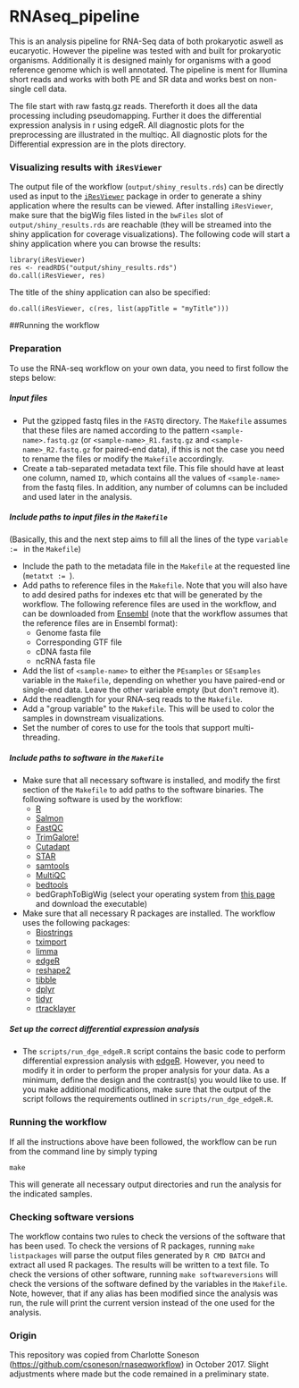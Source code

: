 # RNAseq_pipeline

This is an analysis pipeline for RNA-Seq data of both prokaryotic aswell as eucaryotic.
However the pipeline was tested with and built for prokaryotic organisms.
Additionally it is designed mainly for organisms with a good reference genome which is well annotated.
The pipeline is ment for Illumina short reads and works with both PE and SR data and works best on non-single cell data.

The file start with raw fastq.gz reads.
Thereforth it does all the data processing including pseudomapping.
Further it does the differential expression analysis in r using edgeR.
All diagnostic plots for the preprocessing are illustrated in the multiqc.
All diagnostic plots for the Differential expression are in the plots directory.

### Visualizing results with `iResViewer`

The output file of the workflow (`output/shiny_results.rds`) can be directly used as input to the [`iResViewer`](https://github.com/csoneson/iResViewer) package in order to generate a shiny application where the results can be viewed. After installing `iResViewer`, make sure that the bigWig files listed in the `bwFiles` slot of `output/shiny_results.rds` are reachable (they will be streamed into the shiny application for coverage visualizations). The following code will start a shiny application where you can browse the results:

```
library(iResViewer)
res <- readRDS("output/shiny_results.rds")
do.call(iResViewer, res)
```

The title of the shiny application can also be specified:

```
do.call(iResViewer, c(res, list(appTitle = "myTitle")))
```

##Running the workflow

### Preparation
To use the RNA-seq workflow on your own data, you need to first follow the steps below:

##### Input files

- Put the gzipped fastq files in the `FASTQ` directory. The `Makefile` assumes that these files are named according to the pattern `<sample-name>.fastq.gz` (or `<sample-name>_R1.fastq.gz` and `<sample-name>_R2.fastq.gz` for paired-end data), if this is not the case you need to rename the files or modify the `Makefile` accordingly.
-  Create a tab-separated metadata text file. This file should have at least one column, named `ID`, which contains all the values of `<sample-name>` from the fastq files. In addition, any number of columns can be included and used later in the analysis. 

##### Include paths to input files in the `Makefile`

(Basically, this and the next step aims to fill all the lines of the type `variable := ` in the `Makefile`)

- Include the path to the metadata file in the `Makefile` at the requested line (`metatxt := `).
- Add paths to reference files in the `Makefile`. Note that you will also have to add desired paths for indexes etc that will be generated by the workflow. The following reference files are used in the workflow, and can be downloaded from [Ensembl](https://www.ensembl.org/info/data/ftp/index.html) (note that the workflow assumes that the reference files are in Ensembl format):
	- Genome fasta file
	- Corresponding GTF file
	- cDNA fasta file
	- ncRNA fasta file
-  Add the list of `<sample-name>` to either the `PEsamples` or `SEsamples` variable in the `Makefile`, depending on whether you have paired-end or single-end data. Leave the other variable empty (but don't remove it).
-  Add the readlength for your RNA-seq reads to the `Makefile`.
-  Add a "group variable" to the `Makefile`. This will be used to color the samples in downstream visualizations.
-  Set the number of cores to use for the tools that support multi-threading.

##### Include paths to software in the `Makefile`

- Make sure that all necessary software is installed, and modify the first section of the `Makefile` to add paths to the software binaries. The following software is used by the workflow:
	- [R](https://www.r-project.org/)
	- [Salmon](https://combine-lab.github.io/salmon/)
	- [FastQC](https://www.bioinformatics.babraham.ac.uk/projects/fastqc/)
	- [TrimGalore!](https://www.bioinformatics.babraham.ac.uk/projects/trim_galore/)
	- [Cutadapt](http://cutadapt.readthedocs.io/en/stable/guide.html)
	- [STAR](https://github.com/alexdobin/STAR)
	- [samtools](http://www.htslib.org/)
	- [MultiQC](http://multiqc.info/)
	- [bedtools](http://bedtools.readthedocs.io/en/latest/)
	- bedGraphToBigWig (select your operating system from [this page](http://hgdownload.soe.ucsc.edu/admin/exe/) and download the executable)
- Make sure that all necessary R packages are installed. The workflow uses the following packages:
	- [Biostrings](https://bioconductor.org/packages/release/bioc/html/Biostrings.html)
	- [tximport](http://bioconductor.org/packages/release/bioc/html/tximport.html)
	- [limma](http://bioconductor.org/packages/release/bioc/html/limma.html)
	- [edgeR](https://bioconductor.org/packages/release/bioc/html/edgeR.html)
	- [reshape2](https://cran.r-project.org/web/packages/reshape2/index.html)
	- [tibble](https://cran.r-project.org/web/packages/tibble/index.html)
	- [dplyr](https://cran.r-project.org/web/packages/dplyr/index.html)
	- [tidyr](https://cran.r-project.org/web/packages/tidyr/index.html)
	- [rtracklayer](http://bioconductor.org/packages/release/bioc/html/rtracklayer.html)

##### Set up the correct differential expression analysis
- The `scripts/run_dge_edgeR.R` script contains the basic code to perform differential expression analysis with [edgeR](https://bioconductor.org/packages/release/bioc/html/edgeR.html). However, you need to modify it in order to perform the proper analysis for your data. As a minimum, define the design and the contrast(s) you would like to use. If you make additional modifications, make sure that the output of the script follows the requirements outlined in `scripts/run_dge_edgeR.R`. 

### Running the workflow

If all the instructions above have been followed, the workflow can be run from the command line by simply typing 

```make```

This will generate all necessary output directories and run the analysis for the indicated samples. 

### Checking software versions

The workflow contains two rules to check the versions of the software that has been used. To check the versions of R packages, running `make listpackages` will parse the output files generated by `R CMD BATCH` and extract all used R packages. The results will be written to a text file. To check the versions of other software, running `make softwareversions` will check the versions of the software defined by the variables in the `Makefile`. Note, however, that if any alias has been modified since the analysis was run, the rule will print the current version instead of the one used for the analysis. 

### Origin

This repository was copied from Charlotte Soneson (https://github.com/csoneson/rnaseqworkflow) in October 2017. Slight adjustments where made but the code remained in a preliminary state.
